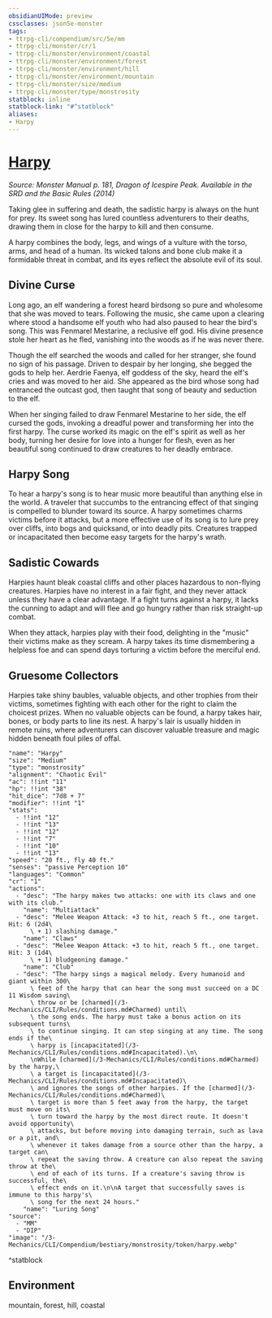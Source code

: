 ```yaml
---
obsidianUIMode: preview
cssclasses: json5e-monster
tags:
- ttrpg-cli/compendium/src/5e/mm
- ttrpg-cli/monster/cr/1
- ttrpg-cli/monster/environment/coastal
- ttrpg-cli/monster/environment/forest
- ttrpg-cli/monster/environment/hill
- ttrpg-cli/monster/environment/mountain
- ttrpg-cli/monster/size/medium
- ttrpg-cli/monster/type/monstrosity
statblock: inline
statblock-link: "#^statblock"
aliases:
- Harpy
---
```

# [Harpy](3-Mechanics\CLI\Compendium\bestiary\monstrosity/harpy.md)
*Source: Monster Manual p. 181, Dragon of Icespire Peak. Available in the <span title='Systems Reference Document (5.1)'>SRD</span> and the Basic Rules (2014)*  

Taking glee in suffering and death, the sadistic harpy is always on the hunt for prey. Its sweet song has lured countless adventurers to their deaths, drawing them in close for the harpy to kill and then consume.

A harpy combines the body, legs, and wings of a vulture with the torso, arms, and head of a human. Its wicked talons and bone club make it a formidable threat in combat, and its eyes reflect the absolute evil of its soul.

## Divine Curse

Long ago, an elf wandering a forest heard birdsong so pure and wholesome that she was moved to tears. Following the music, she came upon a clearing where stood a handsome elf youth who had also paused to hear the bird's song. This was Fenmarel Mestarine, a reclusive elf god. His divine presence stole her heart as he fled, vanishing into the woods as if he was never there.

Though the elf searched the woods and called for her stranger, she found no sign of his passage. Driven to despair by her longing, she begged the gods to help her. Aerdrie Faenya, elf goddess of the sky, heard the elf's cries and was moved to her aid. She appeared as the bird whose song had entranced the outcast god, then taught that song of beauty and seduction to the elf.

When her singing failed to draw Fenmarel Mestarine to her side, the elf cursed the gods, invoking a dreadful power and transforming her into the first harpy. The curse worked its magic on the elf's spirit as well as her body, turning her desire for love into a hunger for flesh, even as her beautiful song continued to draw creatures to her deadly embrace.

## Harpy Song

To hear a harpy's song is to hear music more beautiful than anything else in the world. A traveler that succumbs to the entrancing effect of that singing is compelled to blunder toward its source. A harpy sometimes charms victims before it attacks, but a more effective use of its song is to lure prey over cliffs, into bogs and quicksand, or into deadly pits. Creatures trapped or incapacitated then become easy targets for the harpy's wrath.

## Sadistic Cowards

Harpies haunt bleak coastal cliffs and other places hazardous to non-flying creatures. Harpies have no interest in a fair fight, and they never attack unless they have a clear advantage. If a fight turns against a harpy, it lacks the cunning to adapt and will flee and go hungry rather than risk straight-up combat.

When they attack, harpies play with their food, delighting in the "music" their victims make as they scream. A harpy takes its time dismembering a helpless foe and can spend days torturing a victim before the merciful end.

## Gruesome Collectors

Harpies take shiny baubles, valuable objects, and other trophies from their victims, sometimes fighting with each other for the right to claim the choicest prizes. When no valuable objects can be found, a harpy takes hair, bones, or body parts to line its nest. A harpy's lair is usually hidden in remote ruins, where adventurers can discover valuable treasure and magic hidden beneath foul piles of offal.

```statblock
"name": "Harpy"
"size": "Medium"
"type": "monstrosity"
"alignment": "Chaotic Evil"
"ac": !!int "11"
"hp": !!int "38"
"hit_dice": "7d8 + 7"
"modifier": !!int "1"
"stats":
  - !!int "12"
  - !!int "13"
  - !!int "12"
  - !!int "7"
  - !!int "10"
  - !!int "13"
"speed": "20 ft., fly 40 ft."
"senses": "passive Perception 10"
"languages": "Common"
"cr": "1"
"actions":
  - "desc": "The harpy makes two attacks: one with its claws and one with its club."
    "name": "Multiattack"
  - "desc": "Melee Weapon Attack: +3 to hit, reach 5 ft., one target. Hit: 6 (2d4\
      \ + 1) slashing damage."
    "name": "Claws"
  - "desc": "Melee Weapon Attack: +3 to hit, reach 5 ft., one target. Hit: 3 (1d4\
      \ + 1) bludgeoning damage."
    "name": "Club"
  - "desc": "The harpy sings a magical melody. Every humanoid and giant within 300\
      \ feet of the harpy that can hear the song must succeed on a DC 11 Wisdom saving\
      \ throw or be [charmed](/3-Mechanics/CLI/Rules/conditions.md#Charmed) until\
      \ the song ends. The harpy must take a bonus action on its subsequent turns\
      \ to continue singing. It can stop singing at any time. The song ends if the\
      \ harpy is [incapacitated](/3-Mechanics/CLI/Rules/conditions.md#Incapacitated).\n\
      \nWhile [charmed](/3-Mechanics/CLI/Rules/conditions.md#Charmed) by the harpy,\
      \ a target is [incapacitated](/3-Mechanics/CLI/Rules/conditions.md#Incapacitated)\
      \ and ignores the songs of other harpies. If the [charmed](/3-Mechanics/CLI/Rules/conditions.md#Charmed)\
      \ target is more than 5 feet away from the harpy, the target must move on its\
      \ turn toward the harpy by the most direct route. It doesn't avoid opportunity\
      \ attacks, but before moving into damaging terrain, such as lava or a pit, and\
      \ whenever it takes damage from a source other than the harpy, a target can\
      \ repeat the saving throw. A creature can also repeat the saving throw at the\
      \ end of each of its turns. If a creature's saving throw is successful, the\
      \ effect ends on it.\n\nA target that successfully saves is immune to this harpy's\
      \ song for the next 24 hours."
    "name": "Luring Song"
"source":
  - "MM"
  - "DIP"
"image": "/3-Mechanics/CLI/Compendium/bestiary/monstrosity/token/harpy.webp"
```
^statblock

## Environment

mountain, forest, hill, coastal